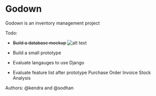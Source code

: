 # Godown
Godown is an inventory management project

Todo:
- ~~Build a database mockup~~
![alt text](http://i.imgur.com/UecUHE7.jpg "ER diagram")

- Build a small prototype
- Evaluate langauges to use
Django
- Evaluate feature list after prototype
Purchase Order
Invoice
Stock Analysis

Authors:
@kendra and @sodhan


